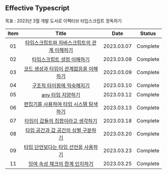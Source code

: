 ## Effective Typescript

목표 : 2023년 3월 개발 도서로 이펙티브 타입스크립트 정독하기

| Item |                                                                              Title                                                                              |    Date    |  Status  |
| :--: | :-------------------------------------------------------------------------------------------------------------------------------------------------------------: | :--------: | :------: |
|  01  |   [타입스크립트와 자바스크립트의 관계 이해하기](./ch01_%ED%83%80%EC%9E%85%EC%8A%A4%ED%81%AC%EB%A6%BD%ED%8A%B8_%EC%95%8C%EC%95%84%EB%B3%B4%EA%B8%B0/item01.md)   | 2023.03.07 | Complete |
|  02  |           [타입스크립트 설정 이해하기](./ch01_%ED%83%80%EC%9E%85%EC%8A%A4%ED%81%AC%EB%A6%BD%ED%8A%B8_%EC%95%8C%EC%95%84%EB%B3%B4%EA%B8%B0/item02.md)            | 2023.03.08 | Complete |
|  03  |     [코드 생성과 타입이 관계없음을 이해하기](./ch01_%ED%83%80%EC%9E%85%EC%8A%A4%ED%81%AC%EB%A6%BD%ED%8A%B8_%EC%95%8C%EC%95%84%EB%B3%B4%EA%B8%B0/item03.md)      | 2023.03.09 | Complete |
|  04  |           [구조적 타이핑에 익숙해지기](./ch01_%ED%83%80%EC%9E%85%EC%8A%A4%ED%81%AC%EB%A6%BD%ED%8A%B8_%EC%95%8C%EC%95%84%EB%B3%B4%EA%B8%B0/item04.md)            | 2023.03.10 | Complete |
|  05  |                [any 타입 지양하기](./ch01_%ED%83%80%EC%9E%85%EC%8A%A4%ED%81%AC%EB%A6%BD%ED%8A%B8_%EC%95%8C%EC%95%84%EB%B3%B4%EA%B8%B0/item05.md)                | 2023.03.12 | Complete |
|  06  | [편집기를 사용하여 타입 시스템 탐색하기](./ch02_%ED%83%80%EC%9E%85%EC%8A%A4%ED%81%AC%EB%A6%BD%ED%8A%B8_%ED%83%80%EC%9E%85%EC%8B%9C%EC%8A%A4%ED%85%9C/item06.md) | 2023.03.13 | Complete |
|  07  |   [타입이 값들의 집합이라고 생각하기](./ch02_%ED%83%80%EC%9E%85%EC%8A%A4%ED%81%AC%EB%A6%BD%ED%8A%B8_%ED%83%80%EC%9E%85%EC%8B%9C%EC%8A%A4%ED%85%9C/item07.md)    | 2023.03.18 | Complete |
|  08  |  [타입 공간과 값 공간의 심벌 구분하기](./ch02_%ED%83%80%EC%9E%85%EC%8A%A4%ED%81%AC%EB%A6%BD%ED%8A%B8_%ED%83%80%EC%9E%85%EC%8B%9C%EC%8A%A4%ED%85%9C/item08.md)   | 2023.03.20 | Complete |
|  09  |  [타입 단언보다는 타입 선언을 사용하기](./ch02_%ED%83%80%EC%9E%85%EC%8A%A4%ED%81%AC%EB%A6%BD%ED%8A%B8_%ED%83%80%EC%9E%85%EC%8B%9C%EC%8A%A4%ED%85%9C/item09.md)  | 2023.03.23 | Complete |
|  11  |     [잉여 속성 체크의 한계 인지하기](./ch02_%ED%83%80%EC%9E%85%EC%8A%A4%ED%81%AC%EB%A6%BD%ED%8A%B8_%ED%83%80%EC%9E%85%EC%8B%9C%EC%8A%A4%ED%85%9C/item11.md)     | 2023.03.25 | Complete |
